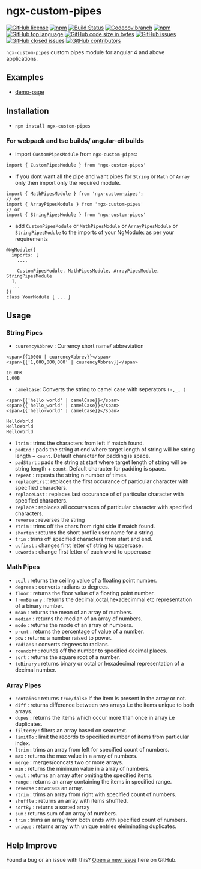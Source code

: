 # ngx-custom-pipes

[![GitHub license](https://img.shields.io/github/license/manishjanky/ngx-custom-pipes.svg)](https://github.com/me-and/mdf/blob/master/LICENSE)
[![npm](https://img.shields.io/npm/v/ngx-custom-pipes.svg)]()
[![Build Status](https://travis-ci.org/manishjanky/ngx-custom-pipes.svg?branch=master)](https://travis-ci.org/manishjanky/ngx-custom-pipes)
[![Codecov branch](https://codecov.io/gh/manishjanky/ngx-custom-pipes/branch/master/graphs/badge.svg)]()
[![npm](https://img.shields.io/npm/dt/ngx-custom-pipes.svg)]()
[![GitHub top language](https://img.shields.io/github/languages/top/manishjanky/ngx-custom-pipes.svg)]()
[![GitHub code size in bytes](https://img.shields.io/github/languages/code-size/manishjanky/ngx-custom-pipes.svg)]()
[![GitHub issues](https://img.shields.io/github/issues/manishjanky/ngx-custom-pipes.svg)]()
[![GitHub closed issues](https://img.shields.io/github/issues-closed/manishjanky/ngx-custom-pipes.svg)]()
[![GitHub contributors](https://img.shields.io/github/contributors/manishjanky/ngx-custom-pipes.svg)]()

`ngx-custom-pipes` custom pipes module for angular 4 and above applications.

## Examples

* [demo-page](https://manishjanky.github.io/ngx-custom-pipes/)

## Installation

* `npm install ngx-custom-pipes`

### For webpack and tsc builds/ angular-cli builds

* import `CustomPipesModule` from `ngx-custom-pipes`:

```
import { CustomPipesModule } from 'ngx-custom-pipes'
```

* If you dont want all the pipe and want pipes for `String` or `Math` or `Array` only then import only the required module.

```
import { MathPipesModule } from 'ngx-custom-pipes';
// or
import { ArrayPipesModule } from 'ngx-custom-pipes'
// or
import { StringPipesModule } from 'ngx-custom-pipes'
```

* add `CustomPipesModule` or `MathPipesModule` or `ArrayPipesModule` or `StringPipesModule` to the imports of your NgModule: as per your requirements

```
@NgModule({
  imports: [
    ...,

    CustomPipesModule, MathPipesModule, ArrayPipesModule, StringPipesModule
  ],
  ...
})
class YourModule { ... }
```

## Usage
### String Pipes
* `cuurencyAbbrev` : Currency short name/ abbreviation
````
<span>{{10000 | cuurencyAbbrev}}</span> 
<span>{{'1,000,000,000' | cuurencyAbbrev}}</span>
````
````
10.00K
1.00B
````
* `camelCase`: Converts the string to camel case with seperators ``(-,_, )``
`````
<span>{{'hello world' | camelCase}}</span>
<span>{{'hello_world' | camelCase}}</span>
<span>{{'hello-world' | camelCase}}</span>
`````
````
HelloWorld
HelloWorld
HelloWorld
````
* `ltrim` : trims the characters from left if match found.
* `padEnd` : pads the string at end where target length of string will be string length + `count`. Default character for padding is space.
* `padStart` : pads the string at start where target length of string will be string length + `count`. Default character for padding is space.
* `repeat` : repeats the string n number of times.
* `replaceFirst`: replaces the first occurance of particular character with specified characters.
* `replaceLast` : replaces last occurance of of particular character with specified characters.
* `replace` : replaces all occurrances of particular character with specified characters.
* `reverse` : reverses the string
* `rtrim` : trims off the chars from right side if match found.
* `shorten` : returns the short profile user name for a string.
* `trim` : trims off specified characters from start and end.
* `ucfirst` : changes first letter of string to uppercase.
* `ucwords` : change first letter of each word to uppercase

### Math Pipes
* `ceil` : returns the ceiling value of a floating point number.
* `degrees` : converts radians to degrees.
* `floor` : returns the floor value of a floating point number.
* `fromBinary` : returns the decimal,octal,hexadecimmal etc representation of a binary number.
* `mean` : returns the mean of an array of numbers.
* `median` : returns the median of an array of numbers.
* `mode` : returns the mode of an array of numbers.
* `prcnt` : returns the percentage of value of a number.
* `pow` : returns a number raised to power.
* `radians` : converts degrees to radians.
* `roundoff` : rounds off the number to specified decimal places.
* `sqrt` : returns the square root of a number.
* `toBinary` : returns binary or octal or hexadecimal representation of a decimal number.

### Array Pipes
* `contains` : returns `true/false` if the item is present in the array or not.
* `diff` : returns difference between two arrays i.e the items unique to both arrays.
* `dupes` : returns the items which occur more than once in array i.e duplicates.
* `filterBy` : filters an array based on searctext.
* `limitTo` : limit the records to specified number of items from particular index.
* `ltrim` : trims an array from left for specified count of numbers.
* `max` : returns the max value in a array of numbers.
* `merge` : merges/concats two or more arrays.
* `min` : returns the minimum value in a array of numbers.
* `omit` : returns an array after omiting the specified items.
* `range` : returns an array containing the items in specified range.
* `reverse` : reverses an array.
* `rtrim` : trims an array from right with specified count of numbers.
* `shuffle` : returns an array with items shuffled.
* `sortBy` : returns a sorted array
* `sum` : returns sum of an array of numbers.
* `trim` : trims an array from both ends with specified count of numbers.
* `unique` : returns array with unique entries eleiminating duplicates. 
## Help Improve

Found a bug or an issue with this? [Open a new issue](https://github.com/manishjanky/ngx-custom-pipes/issues) here on GitHub.
